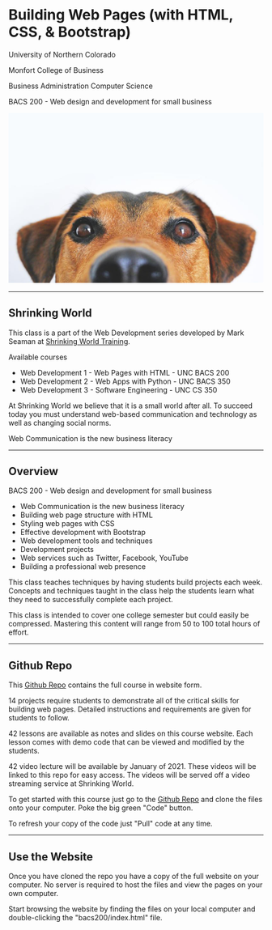 # Building Web Pages (with HTML, CSS, & Bootstrap)

University of Northern Colorado

Monfort College of Business

Business Administration Computer Science

BACS 200 - Web design and development for small business

![](bacs200/images/peaking.800.jpg)

---

## Shrinking World

This class is a part of the Web Development series developed 
by Mark Seaman at [Shrinking World Training](https://shrinking-world.com).

Available courses

* Web Development 1 - Web Pages with HTML  - UNC BACS 200
* Web Development 2 - Web Apps with Python - UNC BACS 350
* Web Development 3 - Software Engineering - UNC CS 350

At Shrinking World we believe that it is a small world after all.
To succeed today you must understand web-based communication and
technology as well as changing social norms.

Web Communication is the new business literacy


---

## Overview

BACS 200 - Web design and development for small business

* Web Communication is the new business literacy
* Building web page structure with HTML
* Styling web pages with CSS
* Effective development with Bootstrap
* Web development tools and techniques
* Development projects
* Web services such as Twitter, Facebook, YouTube
* Building a professional web presence


This class teaches techniques by having students build projects each week.
Concepts and techniques taught in the class help the students learn what they
need to successfully complete each project.

This class is intended to cover one college semester but could easily be compressed.
Mastering this content will range from 50 to 100 total hours of effort.

---

## Github Repo

This [Github Repo](https://github.com/Mark-Seaman/UNC-BACS-200) contains the full course
in website form.  

14 projects require students to demonstrate all of the critical skills for building web
pages.  Detailed instructions and requirements are given for students to follow.

42 lessons are available as notes and slides on this course website.  Each lesson comes 
with demo code that can be viewed and modified by the students.

42 video lecture will be available by January of 2021.  These videos will be linked to
this repo for easy access.  The videos will be served off a video streaming service at
Shrinking World.

To get started with this course just go to the 
[Github Repo](https://github.com/Mark-Seaman/UNC-BACS-200) and clone the files onto
your computer. Poke the big green "Code" button.

To refresh your copy of the code just "Pull" code at any time.

---

## Use the Website

Once you have cloned the repo you have a copy of the full website on your computer.  No server is required to host the files and view the pages on your own computer.

Start browsing the website by finding the files on your local computer and double-clicking
the "bacs200/index.html" file.

